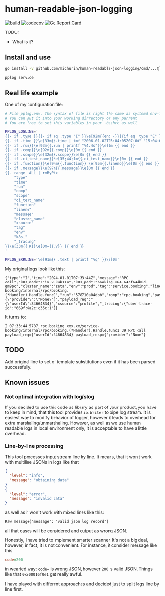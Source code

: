 # human-readable-json-logging

[![build](https://github.com/michurin/human-readable-json-logging/actions/workflows/ci.yaml/badge.svg)](https://github.com/michurin/human-readable-json-logging/actions/workflows/ci.yaml)
[![codecov](https://codecov.io/gh/michurin/human-readable-json-logging/graph/badge.svg?token=LDYMK3ZM06)](https://codecov.io/gh/michurin/human-readable-json-logging)
[![Go Report Card](https://goreportcard.com/badge/github.com/michurin/human-readable-json-logging)](https://goreportcard.com/report/github.com/michurin/human-readable-json-logging)

TODO:
- What is it?

## Install and use

```sh
go install -v github.com/michurin/human-readable-json-logging/cmd/...@latest
```

```sh
pplog service
```

## Real life example

One of my configuration file:

```sh
# File pplog.env. The syntax of file is right the same as systemd env-files.
# You can put it into your working dirrectory or any parrent.
# You are free to set this variables in your .bashrc as well.

PPLOG_LOGLINE='
{{- if .type }}{{- if eq .type "I" }}\e[92m{{end -}}{{if eq .type "E" }}\e[1;33;41m{{end -}}{{.type}}\e[0m {{ end }}
{{- if .time }}\e[33m{{.time | tmf "2006-01-02T15:04:05Z07:00" "15:04:05"}}\e[0m {{ end }}
{{- if .run}}\e[93m{{.run | printf "%4.4s"}}\e[0m {{ end }}
{{- if .comp}}\e[92m{{.comp}}\e[0m {{ end }}
{{- if .scope}}\e[32m{{.scope}}\e[0m {{ end }}
{{- if .ci_test_name}}\e[35;44;1m{{.ci_test_name}}\e[0m {{ end }}
{{- if .function}}\e[94m{{.function}} \e[95m{{.lineno}}\e[0m {{ end }}
{{- if .message}}\e[97m{{.message}}\e[0m {{ end }}
{{- range .ALL | rmByPfx
    "type"
    "time"
    "run"
    "comp"
    "scope"
    "ci_test_name"
    "function"
    "lineno"
    "message"
    "cluster_name"
    "xsource"
    "tag"
    "env"
    "k8s_"
    "_tracing"
}}\e[33m{{.K}}\e[0m={{.V}} {{ end }}
'

PPLOG_ERRLINE='\e[91m{{ .text | printf "%q" }}\e[0m'
```

My original logs look like this:

```
{"type":"I","time":"2024-01-01T07:33:44Z","message":"RPC call","k8s_node":"ix-x-kub114","k8s_pod":"booking-v64-64cf64db6d-gm9pc","cluster_name":"zeta","env":"prod","tag":"service.booking","lineno":39,"function":"xxx.xx/service-booking/internal/rpc/booking.(*Handler).Handle.func1","run":"578710a04dbb","comp":"rpc.booking","payload_resp":"{\"provider\":\"None\"}","payload_req":"{\"userId\":34664834}","xsource":"profile","_tracing":{"uber-trace-id":"669f:6a2c:c35c:1"}}
```

It turns to:

```
I 07:33:44 5787 rpc.booking xxx.xx/service-booking/internal/rpc/booking.(*Handler).Handle.func1 39 RPC call payload_req={"userId":34664834} payload_resp={"provider":"None"}
```

## TODO

Add original line to set of template substitutions even if it has been parsed successfully.

## Known issues

### Not optimal integration with log/slog

If you decided to use this code as library as part of your product, you have to keep in mind, that
this tool provides `io.Writer` to pipe log stream. It is easiest way to modify behavior of logger, however
it leads to overhead for extra marshaling/unmarshaling. However, as well as we use human readable logs in
local environment only, it is acceptable to have a little overhead.

### Line-by-line processing

This tool processes input stream line by line. It means, that it won't work with multiline JSONs in logs like that

```json
{
  "level": "info",
  "message": "obtaining data"
}
{
  "level": "error",
  "message": "invalid data"
}
```

as well as it won't work with mixed lines like this:

```
Raw message{"message": "valid json log record"}
```

all that cases will be considered and output as wrong JSON.

Honestly, I have tried to implement smarter scanner. It's not a big deal, however,
in fact, it is not convenient. For instance, it consider message like this

```ini
code=200
```

in wearied way: `code=` is wrong JSON, however `200` is valid JSON.
Things like that `0xc00016f0e1` get really awful.

I have played with different approaches
and decided just to split logs line by line first.

